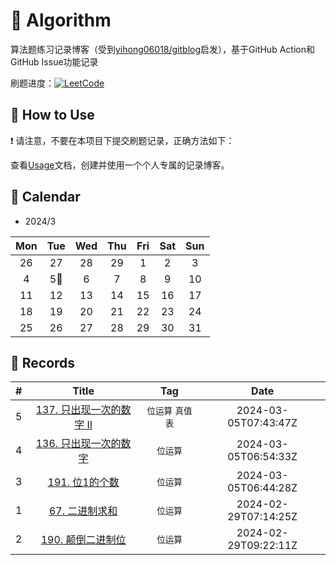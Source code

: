 # 📝 Algorithm
算法题练习记录博客（受到[yihong06018/gitblog](https://github.com/yihong0618/gitblog)启发），基于GitHub Action和GitHub Issue功能记录

刷题进度：[![LeetCode](https://img.shields.io/github/issues/doragd/algorithm?style=flat&label=%F0%9F%8C%B8%20LeetCode%20Record&labelColor=%20%236DB9EF&color=%23FF90BC&link=https%3A%2F%2Fgithub.com%2Fdoragd%2Falgorithm
)](https://github.com/doragd/algorithm)

## 🎄 How to Use

❗ 请注意，不要在本项目下提交刷题记录，正确方法如下：

查看[Usage](Usage.md)文档，创建并使用一个个人专属的记录博客。


## 🎯 Calendar

* 2024/3

|Mon|Tue|Wed|Thu|Fri|Sat|Sun|
|:-:|:-:|:-:|:-:|:-:|:-:|:-:|
|26|27|28|29|1|2|3|
|4|5🌟|6|7|8|9|10|
|11|12|13|14|15|16|17|
|18|19|20|21|22|23|24|
|25|26|27|28|29|30|31|


## 🍃 Records

|#|Title|Tag|Date|
|:-:|:-:|:-:|:-:|
|5|[137. 只出现一次的数字 II](https://github.com/xyqh/Algorithm/issues/5)|`位运算` `真值表`|2024-03-05T07:43:47Z|
|4|[136. 只出现一次的数字](https://github.com/xyqh/Algorithm/issues/4)|`位运算`|2024-03-05T06:54:33Z|
|3|[191. 位1的个数](https://github.com/xyqh/Algorithm/issues/3)|`位运算`|2024-03-05T06:44:28Z|
|1|[67. 二进制求和](https://github.com/xyqh/Algorithm/issues/1)|`位运算`|2024-02-29T07:14:25Z|
|2|[190. 颠倒二进制位](https://github.com/xyqh/Algorithm/issues/2)|`位运算`|2024-02-29T09:22:11Z|
